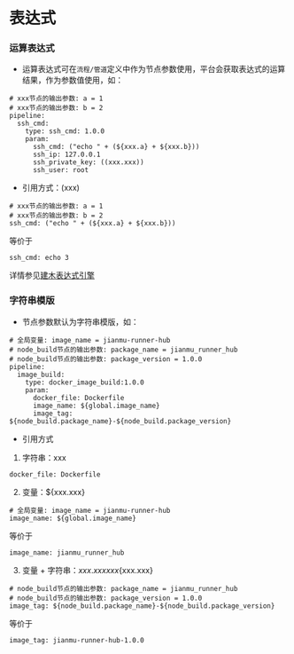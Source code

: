 # 表达式
### 运算表达式
* 运算表达式可在`流程/管道`定义中作为节点参数使用，平台会获取表达式的运算结果，作为参数值使用，如：
```
# xxx节点的输出参数: a = 1
# xxx节点的输出参数: b = 2
pipeline:
  ssh_cmd:
    type: ssh_cmd: 1.0.0
    param:
      ssh_cmd: ("echo " + (${xxx.a} + ${xxx.b}))
      ssh_ip: 127.0.0.1
      ssh_private_key: ((xxx.xxx))
      ssh_user: root
```
* 引用方式：(xxx)
```
# xxx节点的输出参数: a = 1
# xxx节点的输出参数: b = 2
ssh_cmd: ("echo " + (${xxx.a} + ${xxx.b}))
```
等价于
```
ssh_cmd: echo 3
```
详情参见[建木表达式引擎](https://gitee.com/jianmu-dev/jianmu-el/tree/1.1/)

### 字符串模版
* 节点参数默认为字符串模版，如：

```
# 全局变量: image_name = jianmu-runner-hub
# node_build节点的输出参数: package_name = jianmu_runner_hub
# node_build节点的输出参数: package_version = 1.0.0
pipeline:
  image_build:
    type: docker_image_build:1.0.0
    param:
      docker_file: Dockerfile
      image_name: ${global.image_name}
      image_tag: ${node_build.package_name}-${node_build.package_version}
```
* 引用方式
1. 字符串：xxx
```
docker_file: Dockerfile
```
2. 变量：${xxx.xxx}

```
# 全局变量: image_name = jianmu-runner-hub
image_name: ${global.image_name}
```
等价于
```
image_name: jianmu_runner_hub
```
3. 变量 + 字符串：${xxx.xxx}xxx${xxx.xxx}
```
# node_build节点的输出参数: package_name = jianmu_runner_hub
# node_build节点的输出参数: package_version = 1.0.0
image_tag: ${node_build.package_name}-${node_build.package_version}
```
等价于
```
image_tag: jianmu-runner-hub-1.0.0
```
